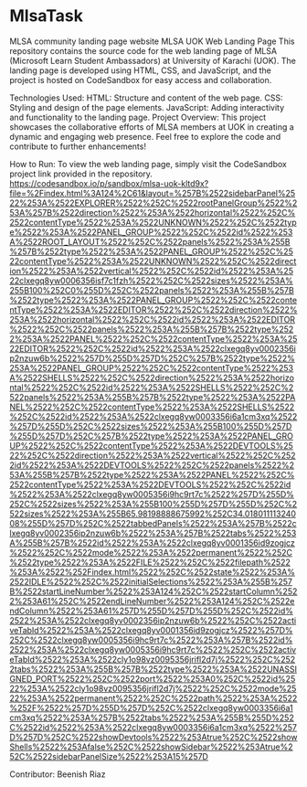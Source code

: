 # MlsaTask
MLSA community landing page website 
MLSA UOK Web Landing Page
This repository contains the source code for the web landing page of MLSA (Microsoft Learn Student Ambassadors) at University of Karachi (UOK). The landing page is developed using HTML, CSS, and JavaScript, and the project is hosted on CodeSandbox for easy access and collaboration.

Technologies Used:
HTML: Structure and content of the web page.
CSS: Styling and design of the page elements.
JavaScript: Adding interactivity and functionality to the landing page.
Project Overview:
This project showcases the collaborative efforts of MLSA members at UOK in creating a dynamic and engaging web presence. Feel free to explore the code and contribute to further enhancements!

How to Run:
To view the web landing page, simply visit the CodeSandbox project link provided in the repository.
https://codesandbox.io/p/sandbox/mlsa-uok-kltd9x?file=%2Findex.html%3A124%2C61&layout=%257B%2522sidebarPanel%2522%253A%2522EXPLORER%2522%252C%2522rootPanelGroup%2522%253A%257B%2522direction%2522%253A%2522horizontal%2522%252C%2522contentType%2522%253A%2522UNKNOWN%2522%252C%2522type%2522%253A%2522PANEL_GROUP%2522%252C%2522id%2522%253A%2522ROOT_LAYOUT%2522%252C%2522panels%2522%253A%255B%257B%2522type%2522%253A%2522PANEL_GROUP%2522%252C%2522contentType%2522%253A%2522UNKNOWN%2522%252C%2522direction%2522%253A%2522vertical%2522%252C%2522id%2522%253A%2522clxegq8yw0006356isf7c1fzh%2522%252C%2522sizes%2522%253A%255B100%252C0%255D%252C%2522panels%2522%253A%255B%257B%2522type%2522%253A%2522PANEL_GROUP%2522%252C%2522contentType%2522%253A%2522EDITOR%2522%252C%2522direction%2522%253A%2522horizontal%2522%252C%2522id%2522%253A%2522EDITOR%2522%252C%2522panels%2522%253A%255B%257B%2522type%2522%253A%2522PANEL%2522%252C%2522contentType%2522%253A%2522EDITOR%2522%252C%2522id%2522%253A%2522clxegq8yv0002356ip2nzuw6b%2522%257D%255D%257D%252C%257B%2522type%2522%253A%2522PANEL_GROUP%2522%252C%2522contentType%2522%253A%2522SHELLS%2522%252C%2522direction%2522%253A%2522horizontal%2522%252C%2522id%2522%253A%2522SHELLS%2522%252C%2522panels%2522%253A%255B%257B%2522type%2522%253A%2522PANEL%2522%252C%2522contentType%2522%253A%2522SHELLS%2522%252C%2522id%2522%253A%2522clxegq8yw0003356i6a1cm3xq%2522%257D%255D%252C%2522sizes%2522%253A%255B100%255D%257D%255D%257D%252C%257B%2522type%2522%253A%2522PANEL_GROUP%2522%252C%2522contentType%2522%253A%2522DEVTOOLS%2522%252C%2522direction%2522%253A%2522vertical%2522%252C%2522id%2522%253A%2522DEVTOOLS%2522%252C%2522panels%2522%253A%255B%257B%2522type%2522%253A%2522PANEL%2522%252C%2522contentType%2522%253A%2522DEVTOOLS%2522%252C%2522id%2522%253A%2522clxegq8yw0005356i9hc9rt7c%2522%257D%255D%252C%2522sizes%2522%253A%255B100%255D%257D%255D%252C%2522sizes%2522%253A%255B65.98198888675992%252C34.01801111324008%255D%257D%252C%2522tabbedPanels%2522%253A%257B%2522clxegq8yv0002356ip2nzuw6b%2522%253A%257B%2522tabs%2522%253A%255B%257B%2522id%2522%253A%2522clxegq8yv0001356id9zogjcz%2522%252C%2522mode%2522%253A%2522permanent%2522%252C%2522type%2522%253A%2522FILE%2522%252C%2522filepath%2522%253A%2522%252Findex.html%2522%252C%2522state%2522%253A%2522IDLE%2522%252C%2522initialSelections%2522%253A%255B%257B%2522startLineNumber%2522%253A124%252C%2522startColumn%2522%253A61%252C%2522endLineNumber%2522%253A124%252C%2522endColumn%2522%253A61%257D%255D%257D%255D%252C%2522id%2522%253A%2522clxegq8yv0002356ip2nzuw6b%2522%252C%2522activeTabId%2522%253A%2522clxegq8yv0001356id9zogjcz%2522%257D%252C%2522clxegq8yw0005356i9hc9rt7c%2522%253A%257B%2522id%2522%253A%2522clxegq8yw0005356i9hc9rt7c%2522%252C%2522activeTabId%2522%253A%2522cly1o98vz0095356jrifl2d7j%2522%252C%2522tabs%2522%253A%255B%257B%2522type%2522%253A%2522UNASSIGNED_PORT%2522%252C%2522port%2522%253A0%252C%2522id%2522%253A%2522cly1o98vz0095356jrifl2d7j%2522%252C%2522mode%2522%253A%2522permanent%2522%252C%2522path%2522%253A%2522%252F%2522%257D%255D%257D%252C%2522clxegq8yw0003356i6a1cm3xq%2522%253A%257B%2522tabs%2522%253A%255B%255D%252C%2522id%2522%253A%2522clxegq8yw0003356i6a1cm3xq%2522%257D%257D%252C%2522showDevtools%2522%253Atrue%252C%2522showShells%2522%253Afalse%252C%2522showSidebar%2522%253Atrue%252C%2522sidebarPanelSize%2522%253A15%257D

Contributor:
 Beenish Riaz
